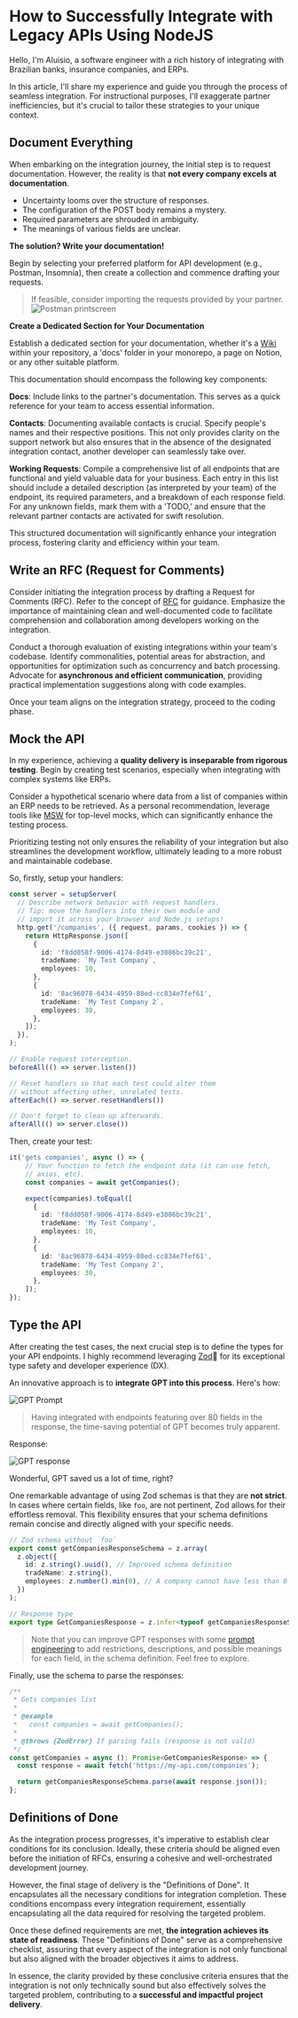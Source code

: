 
# How to Successfully Integrate with Legacy APIs Using NodeJS

Hello, I'm Aluisio, a software engineer with a rich history of integrating with Brazilian banks, insurance companies, and ERPs.

In this article, I'll share my experience and guide you through the process of seamless integration. For instructional purposes, I'll exaggerate partner inefficiencies, but it's crucial to tailor these strategies to your unique context.

## Document Everything
When embarking on the integration journey, the initial step is to request documentation. However, the reality is that **not every company excels at documentation**.

- Uncertainty looms over the structure of responses.
- The configuration of the POST body remains a mystery.
- Required parameters are shrouded in ambiguity.
- The meanings of various fields are unclear.

**The solution? Write your documentation!**

Begin by selecting your preferred platform for API development (e.g., Postman, Insomnia), then create a collection and commence drafting your requests.

> If feasible, consider importing the requests provided by your partner.
![Postman printscreen](https://dev-to-uploads.s3.amazonaws.com/uploads/articles/fu7je4hh1ngh5uh7d6tu.png)

**Create a Dedicated Section for Your Documentation**

Establish a dedicated section for your documentation, whether it's a [Wiki](https://docs.github.com/pt/communities/documenting-your-project-with-wikis/about-wikis) within your repository, a 'docs' folder in your monorepo, a page on Notion, or any other suitable platform.

This documentation should encompass the following key components:

**Docs**: Include links to the partner's documentation. This serves as a quick reference for your team to access essential information.

**Contacts**: Documenting available contacts is crucial. Specify people's names and their respective positions. This not only provides clarity on the support network but also ensures that in the absence of the designated integration contact, another developer can seamlessly take over.

**Working Requests**: Compile a comprehensive list of all endpoints that are functional and yield valuable data for your business. Each entry in this list should include a detailed description (as interpreted by your team) of the endpoint, its required parameters, and a breakdown of each response field. For any unknown fields, mark them with a 'TODO,' and ensure that the relevant partner contacts are activated for swift resolution.

This structured documentation will significantly enhance your integration process, fostering clarity and efficiency within your team.

## Write an RFC (Request for Comments)

Consider initiating the integration process by drafting a Request for Comments (RFC). Refer to the concept of [RFC](https://pt.wikipedia.org/wiki/Request_for_Comments) for guidance. Emphasize the importance of maintaining clean and well-documented code to facilitate comprehension and collaboration among developers working on the integration.

Conduct a thorough evaluation of existing integrations within your team's codebase. Identify commonalities, potential areas for abstraction, and opportunities for optimization such as concurrency and batch processing. Advocate for **asynchronous and efficient communication**, providing practical implementation suggestions along with code examples.

Once your team aligns on the integration strategy, proceed to the coding phase.

## Mock the API

In my experience, achieving a **quality delivery is inseparable from rigorous testing**. Begin by creating test scenarios, especially when integrating with complex systems like ERPs.

Consider a hypothetical scenario where data from a list of companies within an ERP needs to be retrieved. As a personal recommendation, leverage tools like [MSW](https://github.com/mswjs/msw) for top-level mocks, which can significantly enhance the testing process.

Prioritizing testing not only ensures the reliability of your integration but also streamlines the development workflow, ultimately leading to a more robust and maintainable codebase.

So, firstly, setup your handlers:
```ts
const server = setupServer(
  // Describe network behavior with request handlers.
  // Tip: move the handlers into their own module and
  // import it across your browser and Node.js setups!
  http.get('/companies', ({ request, params, cookies }) => {
    return HttpResponse.json([
      {
        id: 'f8dd058f-9006-4174-8d49-e3086bc39c21',
        tradeName: `My Test Company`,
        employees: 10,
      },
      {
        id: '8ac96078-6434-4959-80ed-cc834e7fef61',
        tradeName: `My Test Company 2`,
        employees: 30,
      },
    ]);
  }),
);

// Enable request interception.
beforeAll(() => server.listen())

// Reset handlers so that each test could alter them
// without affecting other, unrelated tests.
afterEach(() => server.resetHandlers())

// Don't forget to clean up afterwards.
afterAll(() => server.close())
```

Then, create your test:
```ts
it('gets companies', async () => {
    // Your function to fetch the endpoint data (it can use fetch,
    // axios, etc).
    const companies = await getCompanies();

    expect(companies).toEqual([
      {
        id: 'f8dd058f-9006-4174-8d49-e3086bc39c21',
        tradeName: 'My Test Company',
        employees: 10,
      },
      {
        id: '8ac96078-6434-4959-80ed-cc834e7fef61',
        tradeName: 'My Test Company 2',
        employees: 30,
      },
    ]);
});
```

## Type the API
After creating the test cases, the next crucial step is to define the types for your API endpoints. I highly recommend leveraging [Zod](https://github.com/colinhacks/zod)💫 for its exceptional type safety and developer experience (DX).

An innovative approach is to **integrate GPT into this process**. Here's how:

![GPT Prompt](https://dev-to-uploads.s3.amazonaws.com/uploads/articles/dt469170ibqwxsduf2mn.png)

> Having integrated with endpoints featuring over 80 fields in the response, the time-saving potential of GPT becomes truly apparent.

Response:

![GPT response](https://dev-to-uploads.s3.amazonaws.com/uploads/articles/c0y6rdv0504is3es129j.png)

Wonderful, GPT saved us a lot of time, right?

One remarkable advantage of using Zod schemas is that they are **not strict**. In cases where certain fields, like `foo`, are not pertinent, Zod allows for their effortless removal. This flexibility ensures that your schema definitions remain concise and directly aligned with your specific needs.

```ts
// Zod schema without `foo`
export const getCompaniesResponseSchema = z.array(
  z.object({
    id: z.string().uuid(), // Improved schema definition
    tradeName: z.string(),
    employees: z.number().min(0), // A company cannot have less than 0 employees
  })
);

// Response type
export type GetCompaniesResponse = z.infer<typeof getCompaniesResponseSchema>
```
> Note that you can improve GPT responses with some [prompt engineering](https://en.wikipedia.org/wiki/Prompt_engineering) to add restrictions, descriptions, and possible meanings for each field, in the schema definition.
Feel free to explore.

Finally, use the schema to parse the responses:
```ts
/**
 * Gets companies list
 *
 * @example
 *   const companies = await getCompanies();
 *
 * @throws {ZodError} If parsing fails (response is not valid)
 */
const getCompanies = async (): Promise<GetCompaniesResponse> => {
  const response = await fetch('https://my-api.com/companies');

  return getCompaniesResponseSchema.parse(await response.json());
};
```

## Definitions of Done
As the integration process progresses, it's imperative to establish clear conditions for its conclusion. Ideally, these criteria should be aligned even before the initiation of RFCs, ensuring a cohesive and well-orchestrated development journey.

However, the final stage of delivery is the "Definitions of Done". It encapsulates all the necessary conditions for integration completion. These conditions encompass every integration requirement, essentially encapsulating all the data required for resolving the targeted problem.

Once these defined requirements are met, **the integration achieves its state of readiness**. These "Definitions of Done" serve as a comprehensive checklist, assuring that every aspect of the integration is not only functional but also aligned with the broader objectives it aims to address.

In essence, the clarity provided by these conclusive criteria ensures that the integration is not only technically sound but also effectively solves the targeted problem, contributing to a **successful and impactful project delivery**.
